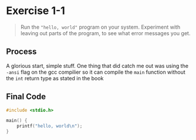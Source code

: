 # Exercise 1-1

> Run the `"hello, world"` program on your system. Experiment with leaving out parts of the program, to see what error messages you get.

## Process
A glorious start, simple stuff. 
One thing that did catch me out was using the `-ansi` flag on the gcc compilier so it can compile the `main` function without the `int` return type as stated in the book

## Final Code
```c
#include <stdio.h>

main() {
    printf("hello, world\n");
}
```
